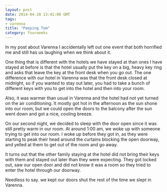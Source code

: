 ```yaml
---
layout: post
date: 2014-04-28 13:41:00 GMT
tags:
- varenna
title: "Peeping Tom"
category: fourweeks
---
```

<p>In my post about Varenna I accidentally left out one event that both horrified me and still has us laughing when we think about it.</p>
<p>One thing that is different with the hotels we have stayed at than ones I have stayed at before is that the hotel usually put the key on a big, heavy key ring and asks that leave the key at the front desk when you go out. The one difference with our hotel in Varenna was that the front desk closed at midnight, so if you wanted to stay out later, you had to take a bunch of different keys with you to get into the hotel and then into your room.</p>
<p>Also, it was warmer than usual in Varenna and the hotel had not yet turned on the air conditioning. It mostly got hot in the afternoon as the sun shone into our room, but we could open the doors to the balcony after the sun went down and got a nice, cooling breeze.</p>
<p>On our second night, we decided to sleep with the door open since it was still pretty warm in our room. At around 1:00 am, we woke up with someone trying to get into our room. I woke up before they got in, as they were starting to peak their head around the curtains blocking the open doorway, and yelled at them to get out of the room and go away.</p>
<p>It turns out that the other family staying at the hotel did not bring their keys with them and stayed out later than they were expecting. They got locked out, saw our open door and did not know it was a room so they tried to enter the hotel through our doorway.</p>
<p>Needless to say. we kept our doors shut the rest of the time we slept in Varenna.</p>
